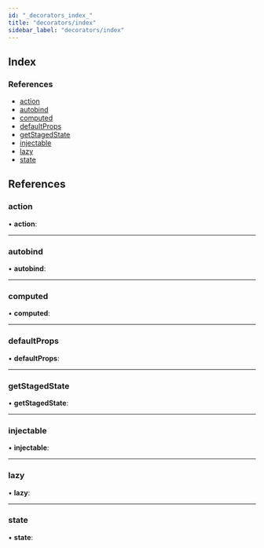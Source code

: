 ```yaml
---
id: "_decorators_index_"
title: "decorators/index"
sidebar_label: "decorators/index"
---
```


## Index

### References

* [action](_decorators_index_.md#action)
* [autobind](_decorators_index_.md#autobind)
* [computed](_decorators_index_.md#computed)
* [defaultProps](_decorators_index_.md#defaultprops)
* [getStagedState](_decorators_index_.md#getstagedstate)
* [injectable](_decorators_index_.md#injectable)
* [lazy](_decorators_index_.md#lazy)
* [state](_decorators_index_.md#state)

## References

###  action

• **action**:

___

###  autobind

• **autobind**:

___

###  computed

• **computed**:

___

###  defaultProps

• **defaultProps**:

___

###  getStagedState

• **getStagedState**:

___

###  injectable

• **injectable**:

___

###  lazy

• **lazy**:

___

###  state

• **state**:
